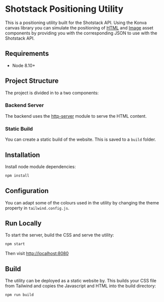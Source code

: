 # Shotstack Positioning Utility

This is a positioning utility built for the Shotstack API. Using the Konva canvas
library you can simulate the positioning of [HTML](https://shotstack.io/docs/api/#tocs_htmlasset)
and [Image](https://shotstack.io/docs/api/#tocs_imageasset) asset components by
providing you with the corresponding JSON to use with the Shotstack API.

## Requirements

- Node 8.10+

## Project Structure

The project is divided in to a two components:

### Backend Server

The backend uses the [http-server](https://www.npmjs.com/package/http-server) module to
serve the HTML content.

### Static Build

You can create a static build of the website. This is saved to a `build` folder.

## Installation

Install node module dependencies:

```bash
npm install

```

## Configuration

You can adapt some of the colours used in the utility by changing the theme property
in `tailwind.config.js`.

## Run Locally

To start the server, build the CSS and serve the utility:

```bash
npm start
```

Then visit [http://localhost:8080](http://localhost:8080)

## Build

The utility can be deployed as a static website by. This builds your
CSS file from Tailwind and copies the Javascript and HTML into the build directory:

```bash
npm run build
```
